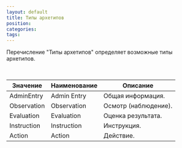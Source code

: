 ```yaml
---
layout: default
title: Типы архетипов
position: 
categories: 
tags: 
---
```


Перечисление "Типы архетипов" определяет возможные типы архетипов.

 

|Значение|Наименование|Описание|
|--------|------------|--------|
|AdminEntry|Admin Entry|Общая информация.|
|Observation|Observation|Осмотр (наблюдение).|
|Evaluation|Evaluation|Оценка результата.|
|Instruction|Instruction|Инструкция.|
|Action|Action|Действие.|

 

 

